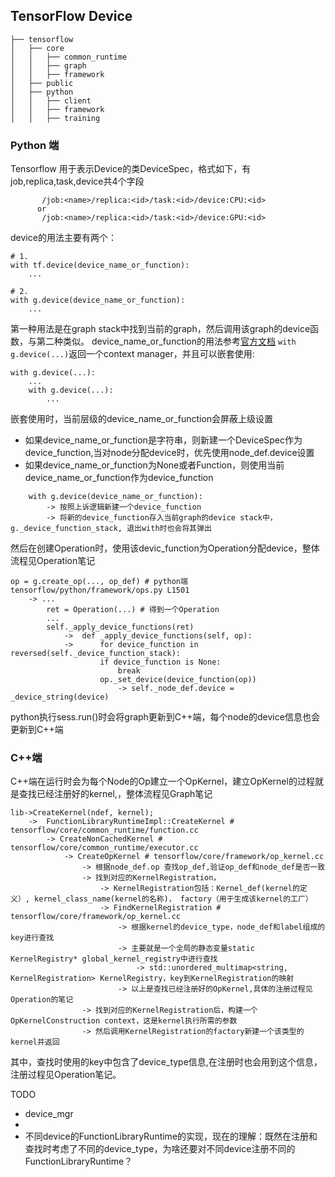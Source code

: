 ##  TensorFlow Device

```
├── tensorflow
│   ├── core
│   │   ├── common_runtime
│   │   ├── graph
│   │   ├── framework
│   ├── public
│   ├── python
│   │   ├── client
│   │   ├── framework
│   │   ├── training
```

### Python 端
Tensorflow 用于表示Device的类DeviceSpec，格式如下，有job,replica,task,device共4个字段

```
       /job:<name>/replica:<id>/task:<id>/device:CPU:<id>
      or
       /job:<name>/replica:<id>/task:<id>/device:GPU:<id>
```
device的用法主要有两个：
```
# 1.
with tf.device(device_name_or_function):
    ...

# 2.
with g.device(device_name_or_function):
    ...
```
第一种用法是在graph stack中找到当前的graph，然后调用该graph的device函数，与第二种类似。
device_name_or_function的用法参考[官方文档](https://www.tensorflow.org/versions/master/api_docs/python/tf/Graph#device)
```with g.device(...)```返回一个context manager，并且可以嵌套使用:

```
with g.device(...):
    ...
    with g.device(...):
        ...
```
嵌套使用时，当前层级的device_name_or_function会屏蔽上级设置
- 如果device_name_or_function是字符串，则新建一个DeviceSpec作为device_function,当对node分配device时，优先使用node_def.device设置
- 如果device_name_or_function为None或者Function，则使用当前device_name_or_function作为device_function

```
    with g.device(device_name_or_function):
        -> 按照上诉逻辑新建一个device_function
        -> 将新的device_function存入当前graph的device stack中，g._device_function_stack, 退出with时也会将其弹出
```
然后在创建Operation时，使用该devic_function为Operation分配device，整体流程见Operation笔记

```
op = g.create_op(..., op_def) # python端 tensorflow/python/framework/ops.py L1501
    -> ...
        ret = Operation(...) # 得到一个Operation
        ...
        self._apply_device_functions(ret)
            ->  def _apply_device_functions(self, op):
            ->      for device_function in reversed(self._device_function_stack):
                    if device_function is None:
                        break
                    op._set_device(device_function(op))  
                        -> self._node_def.device = _device_string(device)

```
python执行sess.run()时会将graph更新到C\++端，每个node的device信息也会更新到C++端
### C++端
C++端在运行时会为每个Node的Op建立一个OpKernel，建立OpKernel的过程就是查找已经注册好的kernel,，整体流程见Graph笔记

```
lib->CreateKernel(ndef, kernel);
    ->  FunctionLibraryRuntimeImpl::CreateKernel # tensorflow/core/common_runtime/function.cc
        -> CreateNonCachedKernel # tensorflow/core/common_runtime/executor.cc
            -> CreateOpKernel # tensorflow/core/framework/op_kernel.cc
                -> 根据node_def.op 查找op_def,验证op_def和node_def是否一致
                -> 找到对应的KernelRegistration， 
                    -> KernelRegistration包括：Kernel_def(kernel的定义）, kernel_class_name(kernel的名称)， factory（用于生成该kernel的工厂）
                    -> FindKernelRegistration # tensorflow/core/framework/op_kernel.cc
                        -> 根据kernel的device_type，node_def和label组成的key进行查找
                        -> 主要就是一个全局的静态变量static KernelRegistry* global_kernel_registry中进行查找
                            -> std::unordered_multimap<string, KernelRegistration> KernelRegistry，key到KernelRegistration的映射
                        -> 以上是查找已经注册好的OpKernel,具体的注册过程见Operation的笔记
                -> 找到对应的KernelRegistration后，构建一个OpKernelConstruction context，这是kernel执行所需的参数
                -> 然后调用KernelRegistration的factory新建一个该类型的kernel并返回
```
其中，查找时使用的key中包含了device_type信息,在注册时也会用到这个信息，注册过程见Operation笔记。





TODO
- device_mgr
- 
- 不同device的FunctionLibraryRuntime的实现，现在的理解：既然在注册和查找时考虑了不同的device_type，为啥还要对不同device注册不同的FunctionLibraryRuntime？





